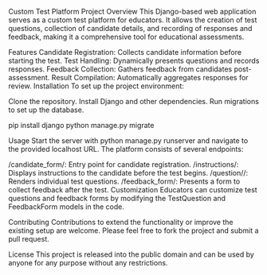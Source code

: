 Custom Test Platform
Project Overview
This Django-based web application serves as a custom test platform for educators. It allows the creation of test questions, collection of candidate details, and recording of responses and feedback, making it a comprehensive tool for educational assessments.

Features
Candidate Registration: Collects candidate information before starting the test.
Test Handling: Dynamically presents questions and records responses.
Feedback Collection: Gathers feedback from candidates post-assessment.
Result Compilation: Automatically aggregates responses for review.
Installation
To set up the project environment:

Clone the repository.
Install Django and other dependencies.
Run migrations to set up the database.

pip install django
python manage.py migrate

Usage
Start the server with python manage.py runserver and navigate to the provided localhost URL. The platform consists of several endpoints:

/candidate_form/: Entry point for candidate registration.
/instructions/: Displays instructions to the candidate before the test begins.
/question/<number>/: Renders individual test questions.
/feedback_form/: Presents a form to collect feedback after the test.
Customization
Educators can customize test questions and feedback forms by modifying the TestQuestion and FeedbackForm models in the code.

Contributing
Contributions to extend the functionality or improve the existing setup are welcome. Please feel free to fork the project and submit a pull request.

License
This project is released into the public domain and can be used by anyone for any purpose without any restrictions.
